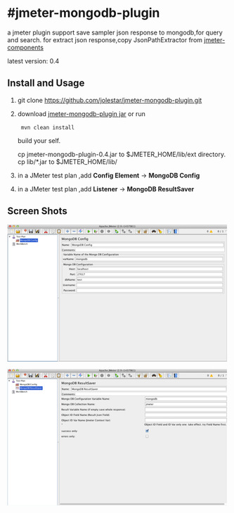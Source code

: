 #jmeter-mongodb-plugin
=====================

a jmeter plugin support save sampler json response to mongodb,for query and search.
for extract json response,copy JsonPathExtractor from [jmeter-components](https://github.com/ATLANTBH/jmeter-components)

latest version: 0.4

## Install and Usage

1. git clone https://github.com/jolestar/jmeter-mongodb-plugin.git
2. download [jmeter-mongodb-plugin jar](https://github.com/jolestar/jmeter-mongodb-plugin/raw/mvn-repo/com/jolestar/jmeter-mongodb-plugin/0.4/jmeter-mongodb-plugin-0.4.jar) or run  
		
		mvn clean install
	
	build your self.
	
	cp jmeter-mongodb-plugin-0.4.jar to $JMETER_HOME/lib/ext directory.
	cp lib/*.jar to $JMETER_HOME/lib/

3. in a JMeter test plan ,add **Config Element** -> **MongoDB Config**
4. in a JMeter test plan ,add **Listener** -> **MongoDB ResultSaver**
	


## Screen Shots

![mongo db config](./screenshots/config.png)

![mongo db result saver](./screenshots/result-saver.png)